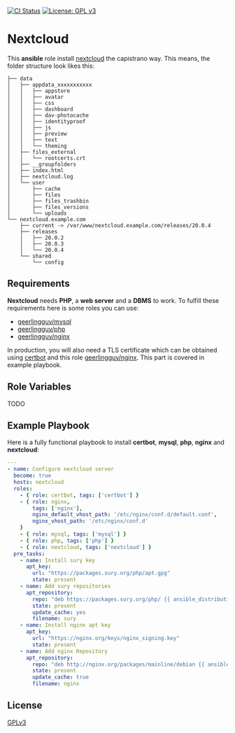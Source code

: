 [![CI Status](https://github.com/nierdz/ansible-role-netxcloud/workflows/CI/badge.svg?branch=master)](https://github.com/nierdz/ansible-role-nextcloud/actions?query=workflow%3ACI)
[![License: GPL v3](https://img.shields.io/badge/License-GPLv3-blue.svg)](https://www.gnu.org/licenses/gpl-3.0)

Nextcloud
=========

This **ansible** role install [nextcloud](https://nextcloud.com/) the capistrano way. This means, the folder structure look likes this:

```
├── data
│   ├── appdata_xxxxxxxxxxx
│   │   ├── appstore
│   │   ├── avatar
│   │   ├── css
│   │   ├── dashboard
│   │   ├── dav-photocache
│   │   ├── identityproof
│   │   ├── js
│   │   ├── preview
│   │   ├── text
│   │   └── theming
│   ├── files_external
│   │   └── rootcerts.crt
│   ├── __groupfolders
│   ├── index.html
│   ├── nextcloud.log
│   └── user
│       ├── cache
│       ├── files
│       ├── files_trashbin
│       ├── files_versions
│       └── uploads
└── nextcloud.example.com
    ├── current -> /var/www/nextcloud.example.com/releases/20.0.4
    ├── releases
    │   ├── 20.0.2
    │   ├── 20.0.3
    │   └── 20.0.4
    └── shared
        └── config
```

Requirements
------------

**Nextcloud** needs **PHP**, a **web server** and a **DBMS** to work. To fulfill these requirements here is some roles you can use:

 - [geerlingguy/mysql](https://galaxy.ansible.com/geerlingguy/mysql)
 - [geerlingguy/php](https://galaxy.ansible.com/geerlingguy/php)
 - [geerlingguy/nginx](https://galaxy.ansible.com/geerlingguy/nginx)

In production, you will also need a TLS certificate which can be obtained using [certbot](https://certbot.eff.org/) and this role [geerlingguy/nginx](https://galaxy.ansible.com/geerlingguy/certbot). This part is covered in example playbook.

Role Variables
--------------

TODO

Example Playbook
----------------

Here is a fully functional playbook to install **certbot**, **mysql**, **php**, **nginx** and **nextcloud**:

```yaml
---
- name: Configure nextcloud server
  become: true
  hosts: nextcloud
  roles:
    - { role: certbot, tags: ['certbot'] }
    - { role: nginx,
        tags: ['nginx'],
        nginx_default_vhost_path: '/etc/nginx/conf.d/default.conf',
        nginx_vhost_path: '/etc/nginx/conf.d'
    }
    - { role: mysql, tags: ['mysql'] }
    - { role: php, tags: ['php'] }
    - { role: nextcloud, tags: ['nextcloud'] }
  pre_tasks:
    - name: Install sury key
      apt_key:
        url: "https://packages.sury.org/php/apt.gpg"
        state: present
    - name: Add sury repositories
      apt_repository:
        repo: "deb https://packages.sury.org/php/ {{ ansible_distribution_release }} main"
        state: present
        update_cache: yes
        filename: sury
    - name: Install nginx apt key
      apt_key:
        url: "https://nginx.org/keys/nginx_signing.key"
        state: present
    - name: Add nginx Repository
      apt_repository:
        repo: "deb http://nginx.org/packages/mainline/debian {{ ansible_distribution_release }} nginx"
        state: present
        update_cache: true
        filename: nginx
```

License
-------

[GPLv3](LICENCE)
